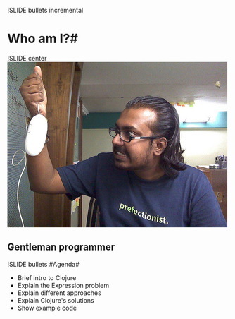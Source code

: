 !SLIDE bullets incremental
# Who am I?#

!SLIDE center
![mouse](mouse.jpg)
## Gentleman programmer ##

!SLIDE bullets
#Agenda#

* Brief intro to Clojure
* Explain the Expression problem
* Explain different approaches
* Explain Clojure's solutions
* Show example code

